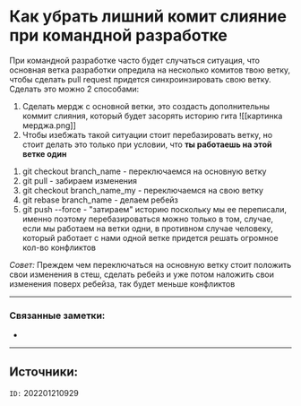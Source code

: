 # Как убрать лишний комит слияние при командной разработке

При командной разработке часто будет случаться ситуация, что основная ветка разработки опредила на несколько комитов твою ветку, чтобы сделать pull request придется синхроинзировать свою ветку. Сделать это можно 2 способами:
1) Сделать мердж с основной ветки, это создасть дополнительны коммит слияния, который будет засорять историю гита 
![[картинка мерджа.png]]
2) Чтобы изебжать такой ситуации стоит перебазировать ветку, но стоит делать это только при условии, что **ты работаешь на этой ветке один** 
1. git checkout branch_name - переключаемся на основную ветку 
2. git pull - забираем изменения
3. git checkout branch_name_my - переключаемся на свою ветку
4. git rebase branch_name - делаем ребейз
5. git push --force - "затираем" историю поскольку мы ее переписали, именно поэтому перебазироваться можно только в том, случае, если мы работаем на ветки одни, в противном случае человеку, который работает с нами одной ветке придется решать огромное кол-во конфликтов

*Совет:* Преждем чем переключаться на основную ветку стоит положить свои изменения в стеш, сделать ребейз и уже потом наложить свои изменения поверх ребейза, так будет меньше конфликтов

---
### Связанные заметки:
- 

---
**Источники**: 
- 

`ID:` 202201210929